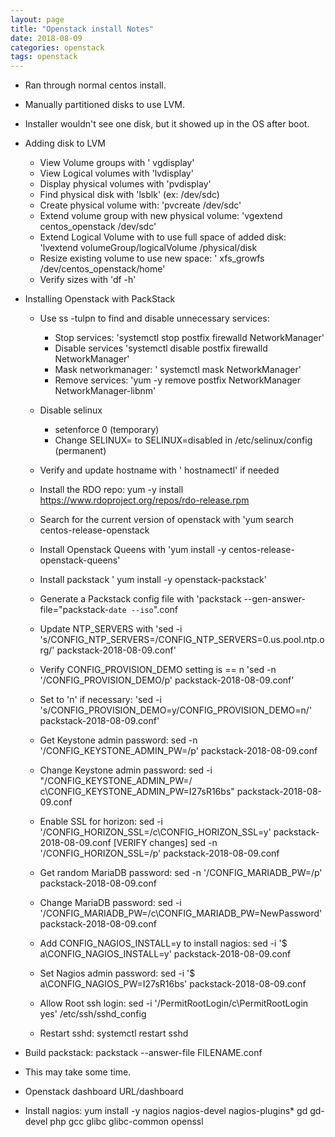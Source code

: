 ```yaml
---
layout: page
title: "Openstack install Notes"
date: 2018-08-09
categories: openstack
tags: openstack
---
```


* Ran through normal centos install.
* Manually partitioned disks to use LVM.
* Installer wouldn't see one disk, but it showed up in the OS after boot.

* Adding disk to LVM
  * View Volume groups with ' vgdisplay'
  * View Logical volumes with 'lvdisplay'
  * Display physical volumes with 'pvdisplay'
  * Find physical disk with 'lsblk' (ex: /dev/sdc)
  * Create physical volume with: 'pvcreate /dev/sdc'
  * Extend volume group with new physical volume: 'vgextend centos_openstack /dev/sdc'
   * Extend Logical Volume with to use full space of added disk:
    'lvextend volumeGroup/logicalVolume /physical/disk
   * Resize existing volume to use new space: ' xfs_growfs /dev/centos_openstack/home' 
   * Verify sizes with 'df -h'

* Installing Openstack with PackStack
  * Use ss -tulpn to find and disable unnecessary services:
    * Stop services: 'systemctl stop postfix firewalld NetworkManager'
    * Disable services 'systemctl disable postfix firewalld NetworkManager'
    * Mask networkmanager: ' systemctl mask NetworkManager'
    * Remove services: 'yum -y remove postfix NetworkManager NetworkManager-libnm'
  * Disable selinux
    * setenforce 0 (temporary)
    * Change SELINUX= to SELINUX=disabled in /etc/selinux/config (permanent)
  * Verify and update hostname with ' hostnamectl' if needed

  * Install the RDO repo: yum -y install https://www.rdoproject.org/repos/rdo-release.rpm 
  * Search for the current version of openstack with 'yum search centos-release-openstack
  * Install  Openstack Queens with 'yum install -y centos-release-openstack-queens'
  * Install packstack ' yum install -y openstack-packstack'
  * Generate a Packstack config file with 'packstack --gen-answer-file="packstack-`date --iso`".conf
  * Update NTP_SERVERS with 'sed -i 's/CONFIG_NTP_SERVERS=/CONFIG_NTP_SERVERS=0.us.pool.ntp.org/' packstack-2018-08-09.conf'
  * Verify CONFIG_PROVISION_DEMO setting is == n 'sed -n '/CONFIG_PROVISION_DEMO/p' packstack-2018-08-09.conf'
  * Set to 'n' if necessary: 'sed -i 's/CONFIG_PROVISION_DEMO=y/CONFIG_PROVISION_DEMO=n/' packstack-2018-08-09.conf'
  * Get Keystone admin password:  sed -n '/CONFIG_KEYSTONE_ADMIN_PW=/p' packstack-2018-08-09.conf
  * Change Keystone admin password: sed -i "/CONFIG_KEYSTONE_ADMIN_PW=/ c\CONFIG_KEYSTONE_ADMIN_PW=I27sR16bs" packstack-2018-08-09.conf
  * Enable SSL for horizon:
    sed -i '/CONFIG_HORIZON_SSL=/c\CONFIG_HORIZON_SSL=y' packstack-2018-08-09.conf
    [VERIFY changes] sed -n '/CONFIG_HORIZON_SSL=/p' packstack-2018-08-09.conf
  * Get random MariaDB password: sed -n '/CONFIG_MARIADB_PW=/p' packstack-2018-08-09.conf
  * Change MariaDB password: sed -i '/CONFIG_MARIADB_PW=/c\CONFIG_MARIADB_PW=NewPassword' packstack-2018-08-09.conf
  * Add CONFIG_NAGIOS_INSTALL=y to install nagios: sed -i  '$ a\CONFIG_NAGIOS_INSTALL=y' packstack-2018-08-09.conf
  *  Set Nagios admin password: sed -i  '$ a\CONFIG_NAGIOS_PW=I27sR16bs' packstack-2018-08-09.conf
  * Allow Root ssh login: sed -i '/PermitRootLogin/c\PermitRootLogin yes' /etc/ssh/sshd_config
  * Restart sshd: systemctl restart sshd
* Build packstack: packstack --answer-file FILENAME.conf
* This may take some time.

* Openstack dashboard URL/dashboard

* Install nagios: yum install -y nagios nagios-devel nagios-plugins* gd gd-devel php gcc glibc glibc-common openssl



